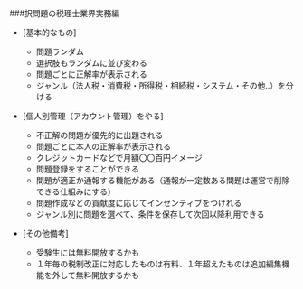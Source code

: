###択問題の税理士業界実務編

- [基本的なもの]
  - 問題ランダム
  - 選択肢もランダムに並び変わる
  - 問題ごとに正解率が表示される
  - ジャンル（法人税・消費税・所得税・相続税・システム・その他..）を分ける

- [個人別管理（アカウント管理）をやる]
   - 不正解の問題が優先的に出題される
   - 問題ごとに本人の正解率が表示される
   - クレジットカードなどで月額〇〇百円イメージ
   - 問題登録をすることができる
   - 問題が適正か通報する機能がある（通報が一定数ある問題は運営で削除できる仕組みにする）
   - 問題作成などの貢献度に応じてインセンティブをつけれる
   - ジャンル別に問題を選べて、条件を保存して次回以降利用できる

- [その他備考]
   - 受験生には無料開放するかも
   - １年毎の税制改正に対応したものは有料、１年超えたものは追加編集機能を外して無料開放するかも
